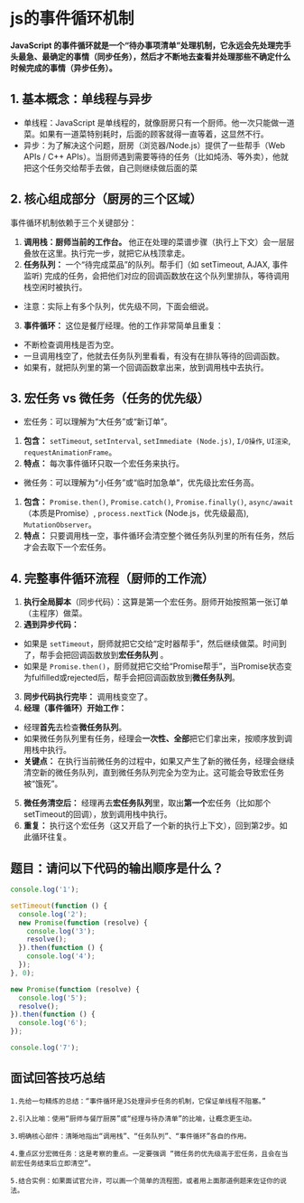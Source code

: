 # js的事件循环机制

**JavaScript 的事件循环就是一个“待办事项清单”处理机制，它永远会先处理完手头最急、最确定的事情（同步任务），然后才不断地去查看并处理那些不确定什么时候完成的事情（异步任务）。**

## 1. 基本概念：单线程与异步

- 单线程：JavaScript 是单线程的，就像厨房只有一个厨师。他一次只能做一道菜。如果有一道菜特别耗时，后面的顾客就得一直等着，这显然不行。
- 异步：为了解决这个问题，厨房（浏览器/Node.js）提供了一些帮手（Web APIs / C++ APIs）。当厨师遇到需要等待的任务（比如炖汤、等外卖），他就把这个任务交给帮手去做，自己则继续做后面的菜

## 2. 核心组成部分（厨房的三个区域）

事件循环机制依赖于三个关键部分：

1. **调用栈：厨师当前的工作台。** 他正在处理的菜谱步骤（执行上下文）会一层层叠放在这里。执行完一步，就把它从栈顶拿走。
2. **任务队列：** 一个“待完成菜品”的队列。帮手们（如 setTimeout, AJAX, 事件监听) 完成的任务，会把他们对应的回调函数放在这个队列里排队，等待调用栈空闲时被执行。

- 注意：实际上有多个队列，优先级不同，下面会细说。

3. **事件循环：** 这位是餐厅经理。他的工作非常简单且重复：

- 不断检查调用栈是否为空。
- 一旦调用栈空了，他就去任务队列里看看，有没有在排队等待的回调函数。
- 如果有，就把队列里的第一个回调函数拿出来，放到调用栈中去执行。

## 3. 宏任务 vs 微任务（任务的优先级）

- 宏任务：可以理解为“大任务”或“新订单”。

1. **包含：** `setTimeout`, `setInterval`, `setImmediate (Node.js)`, `I/O操作`, `UI渲染`, `requestAnimationFrame`。
2. **特点：** 每次事件循环只取一个宏任务来执行。

- 微任务：可以理解为“小任务”或“临时加急单”，优先级比宏任务高。

1. **包含：** `Promise.then()`, `Promise.catch()`, `Promise.finally()`, `async/await`（本质是Promise）, `process.nextTick` (Node.js，优先级最高), `MutationObserver`。
2. **特点：** 只要调用栈一空，事件循环会清空整个微任务队列里的所有任务，然后才会去取下一个宏任务。

## 4. 完整事件循环流程（厨师的工作流）

1. **执行全局脚本**（同步代码）：这算是第一个宏任务。厨师开始按照第一张订单（主程序）做菜。
2. **遇到异步代码：**

- 如果是 `setTimeout`，厨师就把它交给“定时器帮手”，然后继续做菜。时间到了，帮手会把回调函数放到**宏任务队列** 。
- 如果是 `Promise.then()`，厨师就把它交给“Promise帮手”，当Promise状态变为fulfilled或rejected后，帮手会把回调函数放到**微任务队列**。

3. **同步代码执行完毕：** 调用栈变空了。
4. **经理（事件循环）开始工作：**

- 经理**首先**去检查**微任务队列**。
- 如果微任务队列里有任务，经理会**一次性、全部**把它们拿出来，按顺序放到调用栈中执行。
- **关键点：** 在执行当前微任务的过程中，如果又产生了新的微任务，经理会继续清空新的微任务队列，直到微任务队列完全为空为止。这可能会导致宏任务被“饿死”。

5. **微任务清空后：** 经理再去**宏任务队列**里，取出**第一个**宏任务（比如那个setTimeout的回调），放到调用栈中执行。
6. **重复：** 执行这个宏任务（这又开启了一个新的执行上下文），回到第2步。如此循环往复。

## 题目：请问以下代码的输出顺序是什么？

```javascript
console.log('1');

setTimeout(function () {
  console.log('2');
  new Promise(function (resolve) {
    console.log('3');
    resolve();
  }).then(function () {
    console.log('4');
  });
}, 0);

new Promise(function (resolve) {
  console.log('5');
  resolve();
}).then(function () {
  console.log('6');
});

console.log('7');
```

## 面试回答技巧总结

```text
1.先给一句精炼的总结：“事件循环是JS处理异步任务的机制，它保证单线程不阻塞。”

2.引入比喻：使用“厨师与餐厅厨房”或“经理与待办清单”的比喻，让概念更生动。

3.明确核心部件：清晰地指出“调用栈”、“任务队列”、“事件循环”各自的作用。

4.重点区分宏微任务：这是考察的重点。一定要强调 “微任务的优先级高于宏任务，且会在当前宏任务结束后立即清空”。

5.结合实例：如果面试官允许，可以画一个简单的流程图，或者用上面那道例题来佐证你的说法。
```
